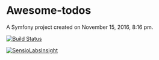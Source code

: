 Awesome-todos
=====

A Symfony project created on November 15, 2016, 8:16 pm.

[![Build Status](https://travis-ci.org/thebigcosinus/awesome-todos.svg?branch=develop)](https://travis-ci.org/thebigcosinus/awesome-todos)

[![SensioLabsInsight](https://insight.sensiolabs.com/projects/2014218a-0c5d-4bff-bf43-761d4fd307e6/big.png)](https://insight.sensiolabs.com/projects/2014218a-0c5d-4bff-bf43-761d4fd307e6)
